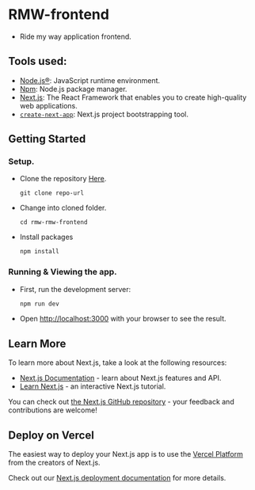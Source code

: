 # RMW-frontend
- Ride my way application frontend.

## Tools used:
* [Node.js®](https://nodejs.org/en): JavaScript runtime environment.
* [Npm](https://docs.npmjs.com/about-npm): Node.js package manager.
* [Next.js](https://nextjs.org): The React Framework that enables you to create high-quality web applications.
* [`create-next-app`](https://nextjs.org/docs/app/api-reference/cli/create-next-app): Next.js project bootstrapping tool.


## Getting Started
### Setup.
* Clone the repository [Here](https://github.com/Xerrex/rmw-frontend).
  ```
  git clone repo-url
  ```

* Change into cloned folder.
  ```
  cd rmw-rmw-frontend
  ```

* Install packages
  ```bash
  npm install
  ```

### Running & Viewing the app.
* First, run the development server:
  ```bash
  npm run dev
  ```

* Open [http://localhost:3000](http://localhost:3000) with your browser to see the result.


## Learn More

To learn more about Next.js, take a look at the following resources:

- [Next.js Documentation](https://nextjs.org/docs) - learn about Next.js features and API.
- [Learn Next.js](https://nextjs.org/learn) - an interactive Next.js tutorial.

You can check out [the Next.js GitHub repository](https://github.com/vercel/next.js) - your feedback and contributions are welcome!

## Deploy on Vercel

The easiest way to deploy your Next.js app is to use the [Vercel Platform](https://vercel.com/new?utm_medium=default-template&filter=next.js&utm_source=create-next-app&utm_campaign=create-next-app-readme) from the creators of Next.js.

Check out our [Next.js deployment documentation](https://nextjs.org/docs/app/building-your-application/deploying) for more details.
